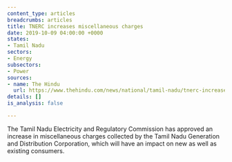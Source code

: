 ```yaml
---
content_type: articles
breadcrumbs: articles
title: TNERC increases miscellaneous charges
date: 2019-10-09 04:00:00 +0000
states:
- Tamil Nadu
sectors:
- Energy
subsectors:
- Power
sources:
- name: The Hindu
  url: https://www.thehindu.com/news/national/tamil-nadu/tnerc-increases-miscellaneous-charges/article29599534.ece
details: []
is_analysis: false

---
```

The Tamil Nadu Electricity and Regulatory Commission has approved an increase in miscellaneous charges collected by the Tamil Nadu Generation and Distribution Corporation, which will have an impact on new as well as existing consumers.